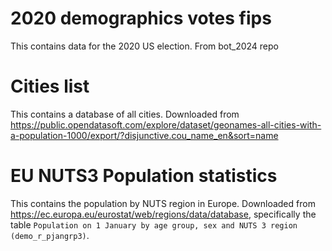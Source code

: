 

# 2020 demographics votes fips

This contains data for the 2020 US election. From bot_2024 repo

# Cities list

This contains a database of all cities. Downloaded from https://public.opendatasoft.com/explore/dataset/geonames-all-cities-with-a-population-1000/export/?disjunctive.cou_name_en&sort=name

# EU NUTS3 Population statistics

This contains the population by NUTS region in Europe. Downloaded from https://ec.europa.eu/eurostat/web/regions/data/database, specifically the table `Population on 1 January by age group, sex and NUTS 3 region (demo_r_pjangrp3)`.
